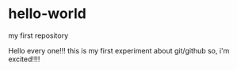 # hello-world
my first repository

Hello every one!!! this is my first experiment about git/github
so, i'm excited!!!!
